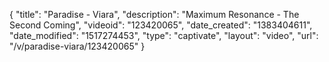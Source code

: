{
    "title": "Paradise - Viara",
    "description": "Maximum Resonance - The Second Coming",
    "videoid": "123420065",
    "date_created": "1383404611",
    "date_modified": "1517274453",
    "type": "captivate",
    "layout": "video",
    "url": "\/v\/paradise-viara\/123420065"
}